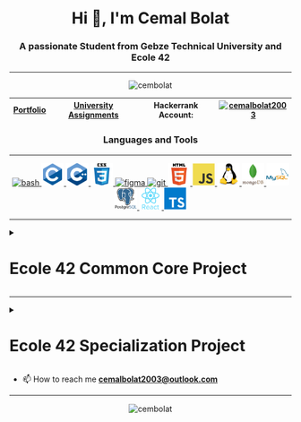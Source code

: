 <h1 align="center">Hi 👋, I'm Cemal Bolat</h1>
<h3 align="center">A passionate Student from Gebze Technical University and Ecole 42</h3>
<hr>
<p align="center"> <img src="https://komarev.com/ghpvc/?username=cembolat&label=Profile%20views&color=0e75b6&style=flat" alt="cembolat" /> </p>

<div align="center">
    
| <a href="https://cembolat.github.io/CemBOLAT/"> Portfolio </a> | <a href="https://github.com/CemBOLAT/GTU-University-Assignments"> University Assignments </a> | Hackerrank Account: | <a href="https://www.hackerrank.com/cemalbolat2003"><img align="center" src="https://raw.githubusercontent.com/rahuldkjain/github-profile-readme-generator/master/src/images/icons/Social/hackerrank.svg" alt="cemalbolat2003" height="30" width="40" /></a> |
|----------------------|----------------------|----------------------|-----------------------------------------------------------------------------------------------------------------|

</div>

<h3 align="center">Languages and Tools</h3>
<hr>
<p align="center">
  <a href="https://www.gnu.org/software/bash/" target="_blank" rel="noreferrer">
    <img src="https://www.vectorlogo.zone/logos/gnu_bash/gnu_bash-icon.svg" alt="bash" width="40" height="40"/>
  </a> 
  <a href="https://www.cprogramming.com/" target="_blank" rel="noreferrer">
    <img src="https://raw.githubusercontent.com/devicons/devicon/master/icons/c/c-original.svg" alt="c" width="40" height="40"/>
  </a> 
  <a href="https://www.w3schools.com/cpp/" target="_blank" rel="noreferrer">
    <img src="https://raw.githubusercontent.com/devicons/devicon/master/icons/cplusplus/cplusplus-original.svg" alt="cplusplus" width="40" height="40"/>
  </a> 
  <a href="https://www.w3schools.com/css/" target="_blank" rel="noreferrer">
    <img src="https://raw.githubusercontent.com/devicons/devicon/master/icons/css3/css3-original-wordmark.svg" alt="css3" width="40" height="40"/>
  </a> 
  <a href="https://www.figma.com/" target="_blank" rel="noreferrer">
    <img src="https://www.vectorlogo.zone/logos/figma/figma-icon.svg" alt="figma" width="40" height="40"/>
  </a> 
  <a href="https://git-scm.com/" target="_blank" rel="noreferrer">
    <img src="https://www.vectorlogo.zone/logos/git-scm/git-scm-icon.svg" alt="git" width="40" height="40"/>
  </a> 
  <a href="https://www.w3.org/html/" target="_blank" rel="noreferrer">
    <img src="https://raw.githubusercontent.com/devicons/devicon/master/icons/html5/html5-original-wordmark.svg" alt="html5" width="40" height="40"/>
  </a> 
  <a href="https://developer.mozilla.org/en-US/docs/Web/JavaScript" target="_blank" rel="noreferrer">
    <img src="https://raw.githubusercontent.com/devicons/devicon/master/icons/javascript/javascript-original.svg" alt="javascript" width="40" height="40"/>
  </a> 
  <a href="https://www.linux.org/" target="_blank" rel="noreferrer">
    <img src="https://raw.githubusercontent.com/devicons/devicon/master/icons/linux/linux-original.svg" alt="linux" width="40" height="40"/>
  </a> 
  <a href="https://www.mongodb.com/" target="_blank" rel="noreferrer">
    <img src="https://raw.githubusercontent.com/devicons/devicon/master/icons/mongodb/mongodb-original-wordmark.svg" alt="mongodb" width="40" height="40"/>
  </a> 
  <a href="https://www.mysql.com/" target="_blank" rel="noreferrer">
    <img src="https://raw.githubusercontent.com/devicons/devicon/master/icons/mysql/mysql-original-wordmark.svg" alt="mysql" width="40" height="40"/>
  </a> 
  <a href="https://www.postgresql.org" target="_blank" rel="noreferrer">
    <img src="https://raw.githubusercontent.com/devicons/devicon/master/icons/postgresql/postgresql-original-wordmark.svg" alt="postgresql" width="40" height="40"/>
  </a> 
  <a href="https://reactjs.org/" target="_blank" rel="noreferrer">
    <img src="https://raw.githubusercontent.com/devicons/devicon/master/icons/react/react-original-wordmark.svg" alt="react" width="40" height="40"/>
  </a> 
  <a href="https://www.typescriptlang.org/" target="_blank" rel="noreferrer">
    <img src="https://raw.githubusercontent.com/devicons/devicon/master/icons/typescript/typescript-original.svg" alt="typescript" width="40" height="40"/>
  </a>
</p>

<hr>

<details>
<summary><h1>Ecole 42 Common Core Project</h1></summary>

<table width="100%" align="center">
  <tr style="display:flex; justify-content:space-around; padding:0;">
    <th>Project Name</th>
    <th>Languages</th>
    <th>Grades</th>
    <th>Status</th>
  </tr>
  <tr>
    <td><a href="https://github.com/CemBOLAT/libft" align="center">Libft</a></td>
    <td align="center"><img src="https://img.shields.io/github/languages/top/CemBOLAT/libft" alt="c"/></td>
    <td align="center"><img src="https://img.shields.io/badge/125%20%2F%20100-success" alt="125/100"/></td>
    <td align="center"><img src="https://img.shields.io/badge/status-in%20finished-green?style=flat-square" alt="yes"/></td>
  </tr>
  <tr>
    <td><a href="https://github.com/CemBOLAT/get-next-line" align="center">get_next_line</a></td>
    <td align="center"><img src="https://img.shields.io/github/languages/top/CemBOLAT/get-next-line" alt="c"/></td>
    <td align="center"><img src="https://img.shields.io/badge/115%20%2F%20100-success" alt="125/100"/></td>
    <td align="center"><img src="https://img.shields.io/badge/status-in%20finished-green?style=flat-square" alt="yes"/></td>
  </tr>
  <tr>
    <td><a href="https://github.com/CemBOLAT/printf" align="center">ft_printf</a></td>
    <td align="center"><img src="https://img.shields.io/github/languages/top/CemBOLAT/printf" alt="c"/></td>
    <td align="center"><img src="https://img.shields.io/badge/100%20%2F%20100-success" alt="100/100"/></td>
    <td align="center"><img src="https://img.shields.io/badge/status-in%20finished-green?style=flat-square" alt="yes"/></td>
  </tr>
  <tr>
    <td><a href="https://github.com/CemBOLAT/oyk2023" align="center">Born2beroot</a></td>
    <td align="center">Similar Project to 42's Born2beroot</td>
    <td align="center"><img src="https://img.shields.io/badge/110%20%2F%20100-success" alt="110/100"/></td>
    <td align="center"><img src="https://img.shields.io/badge/status-in%20finished-green?style=flat-square" alt="yes"/></td>
  </tr>
  <tr>
    <td><a href="https://github.com/CemBOLAT/Minitalk" align="center">minitalk</a></td>
    <td align="center"><img src="https://img.shields.io/github/languages/top/CemBOLAT/Minitalk" alt="c"/></td>
    <td align="center"><img src="https://img.shields.io/badge/118%20%2F%20100-success" alt="118/100"/></td>
    <td align="center"><img src="https://img.shields.io/badge/status-in%20finished-green?style=flat-square" alt="yes"/></td>
  </tr>
  <tr>
    <td><a href="https://github.com/CemBOLAT/so_long" align="center">so_long</a></td>
    <td align="center"><img src="https://img.shields.io/github/languages/top/CemBOLAT/so_long" alt="c"/></td>
    <td align="center"><img src="https://img.shields.io/badge/115%20%2F%20100-success" alt="115/100"/></td>
    <td align="center"><img src="https://img.shields.io/badge/status-in%20finished-green?style=flat-square" alt="yes"/></td>
  </tr>
  <tr>
    <td><a href="https://github.com/CemBOLAT/push_swap" align="center">push_swap</a></td>
    <td align="center"><img src="https://img.shields.io/github/languages/top/CemBOLAT/push_swap" alt="c"/></td>
    <td align="center"><img src="https://img.shields.io/badge/125%20%2F%20100-success" alt="125/100"/></td>
    <td align="center"><img src="https://img.shields.io/badge/status-in%20finished-green?style=flat-square" alt="yes"/></td>
  </tr>
  <tr>
    <td><a href="https://github.com/CemBOLAT/philo" align="center">Philosophers</a></td>
    <td align="center"><img src="https://img.shields.io/github/languages/top/CemBOLAT/philo" alt="c"/></td>
    <td align="center"><img src="https://img.shields.io/badge/125%20%2F%20100-success" alt="100/100"/></td>
    <td align="center"><img src="https://img.shields.io/badge/status-in%20finished-green?style=flat-square" alt="yes"/></td>
  </tr>
  <tr>
    <td><a href="https://github.com/CemBOLAT/42-minishell" align="center">Minishell</a></td>
    <td align="center"><img src="https://img.shields.io/github/languages/top/CemBOLAT/42-minishell" alt="c"/></td>
    <td align="center"><img src="https://img.shields.io/badge/101%20%2F%20100-success" alt="100/100"/></td>
    <td align="center"><img src="https://img.shields.io/badge/status-in%20finished-green?style=flat-square" alt="yes"/></td>
  </tr>
  <tr>
    <td><a href="https://github.com/CemBOLAT/cub3d" align="center">cub3d</a></td>
    <td align="center"><img src="https://img.shields.io/github/languages/top/CemBOLAT/cub3d" alt="c"/></td>
    <td align="center"><img src="https://img.shields.io/badge/125%20%2F%20100-success" alt="125/100"/></td>
    <td align="center"><img src="https://img.shields.io/badge/status-in%20finished-green?style=flat-square" alt="yes"/></td>
  </tr>
  <tr>
    <td><a href="https://github.com/CemBOLAT/NetPractice" align="center">NetPractice</a></td>
    <td align="center"><img src="https://img.shields.io/github/languages/top/CemBOLAT/NetPractice" alt="c"/></td>
    <td align="center"><img src="https://img.shields.io/badge/100%20%2F%20100-success" alt="100/100"/></td>
    <td align="center"><img src="https://img.shields.io/badge/status-in%20finished-green?style=flat-square" alt="yes"/></td>
  </tr>
    <tr>
        <td><a href="https://github.com/CemBOLAT/Inception-42" align="center">Inception</a></td>
        <td align="center"><img src="https://img.shields.io/github/languages/top/CemBOLAT/Inception-42" alt="c"/></td>
        <td align="center"><img src="https://img.shields.io/badge/125%20%2F%20100-success" alt="125/100"/></td>
        <td align="center"><img src="https://img.shields.io/badge/status-in%20finished-green?style=flat-square" alt="yes"/></td>
    </tr>
    <tr>
        <td><a href="https://github.com/CemBOLAT/CPP_MODULES" align="center">Cpp Modules</a></td>
        <td align="center"><img src="https://img.shields.io/github/languages/top/CemBOLAT/CPP_MODULES" alt="c"/></td>
        <td align="center"><img src="https://img.shields.io/badge/100%20%2F%20100-success" alt="100/100"/></td>
        <td align="center"><img src="https://img.shields.io/badge/status-in%20finished-green?style=flat-square" alt="yes"/></td>
    </tr>
    <tr>
        <td><a href="https://github.com/CemBOLAT/FT_IRC-Internet_Relay_Chat" align="center">ft_irc</a></td>
        <td align="center"><img src="https://img.shields.io/github/languages/top/CemBOLAT/FT_IRC-Internet_Relay_Chat" alt="c"/></td>
        <td align="center"><img src="https://img.shields.io/badge/125%20%2F%20100-success" alt="125/100"/></td>
        <td align="center"><img src="https://img.shields.io/badge/status-in%20not%20documented-yellow?style=flat-square" alt="yes"/></td>
    </tr>
    <tr>
        <td><a href="https://github.com/hsynask/ft_transcendence" align="center">ft_transcendence</a></td>
        <td align="center"><img src="https://img.shields.io/github/languages/top/hsynask/ft_transcendence" alt="c"/></td>
        <td align="center"><img src="https://img.shields.io/badge/125%20%2F%20100-success" alt="125/100"/></td>
        <td align="center"><img src="https://img.shields.io/badge/status-in%20not%20documented-yellow?style=flat-square" alt="yes"/></td>
    </tr>
</table>

</details>
<hr>

<details>
  <summary><h1>Ecole 42 Specialization Project</h1></summary>

  <details>
    <summary><h1>Devops</h1></summary>
    <table width="100%" align="center">
      <tr style="display:flex; justify-content:space-around; padding:0;">
        <th>Project Name</th>
        <th>Languages</th>
        <th>Grades</th>
        <th>Status</th>
      </tr>
      <tr>
        <td><a href="https://github.com/CemBOLAT/ft_ping" align="center">ft_ping</a></td>
        <td align="center"><img src="https://img.shields.io/github/languages/top/CemBOLAT/ft_ping" alt="c"/></td>
        <td align="center"><img src="https://img.shields.io/badge/125%20%2F%20100-success" alt="125/100"/></td>
        <td align="center"><img src="https://img.shields.io/badge/status-in%20no%20evaluated%20yet-red?style=flat-square" alt="no"/></td>
      </tr>
    </table>
  </details>

  <details>
    <summary><h1>Cryptography & Maths</h1></summary>
    <table width="100%" align="center">
      <tr style="display:flex; justify-content:space-around; padding:0;">
        <th>Project Name</th>
        <th>Languages</th>
        <th>Grades</th>
        <th>Status</th>
      </tr>
      <tr>
        <td><a href="https://github.com/CemBOLAT/matrix" align="center">matrix</a></td>
        <td align="center"><img src="https://img.shields.io/github/languages/top/CemBOLAT/matrix" alt="c"/></td>
        <td align="center"><img src="https://img.shields.io/badge/115%20%2F%20100-success" alt="115/100"/></td>
        <td align="center"><img src="https://img.shields.io/badge/status-in%20no%20evaluated%20yet-red?style=flat-square" alt="no"/></td>
      </tr>
      <tr>
        <td><a href="https://github.com/CemBOLAT/computorv1" align="center">computorv1</a></td>
        <td align="center"><img src="https://img.shields.io/github/languages/top/CemBOLAT/computorv1" alt="c"/></td>
        <td align="center"><img src="https://img.shields.io/badge/125%20%2F%20100-success" alt="125/100"/></td>
        <td align="center"><img src="https://img.shields.io/badge/status-in%20no%20evaluated%20yet-red?style=flat-square" alt="no"/></td>
      </tr>
      <tr>
        <td><a href="https://github.com/CemBOLAT/ready-set-boole" align="center">ready set boole</a></td>
        <td align="center"><img src="https://img.shields.io/github/languages/top/CemBOLAT/ready-set-boole" alt="c"/></td>
        <td align="center"><img src="https://img.shields.io/badge/100%20%2F%20100-success" alt="100/100"/></td>
        <td align="center"><img src="https://img.shields.io/badge/status-in%20no%20evaluated%20yet-red?style=flat-square" alt="no"/></td>
      </tr>
    </table>
  </details>

</details>

- 📫 How to reach me **cemalbolat2003@outlook.com**

<hr>
<p align="center"><img align="center" src="https://github-readme-stats.vercel.app/api/top-langs?username=cembolat&show_icons=true&theme=dark&locale=en&layout=compact" alt="cembolat" /></p>

